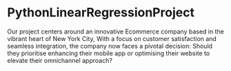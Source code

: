 # PythonLinearRegressionProject
Our project centers around an innovative Ecommerce company based in the vibrant heart of New York City, With a focus on customer satisfaction and seamless integration, the company now faces a pivotal decision: Should they prioritise enhancing their mobile app or optimising their website to elevate their omnichannel approach?
